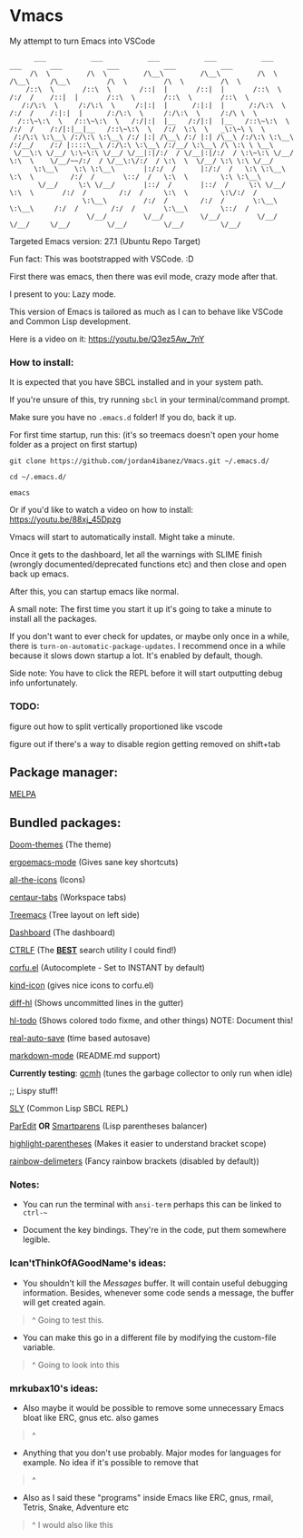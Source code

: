 # Vmacs
 My attempt to turn Emacs into VSCode
```
      ___           ___           ___           ___           ___           ___       ___           ___           ___           ___     
     /\  \         /\  \         /\__\         /\__\         /\  \         /\__\     /\__\         /\  \         /\  \         /\  \    
    /::\  \       /::\  \       /::|  |       /::|  |       /::\  \       /:/  /    /::|  |       /::\  \       /::\  \       /::\  \   
   /:/\:\  \     /:/\:\  \     /:|:|  |      /:|:|  |      /:/\:\  \     /:/  /    /:|:|  |      /:/\:\  \     /:/\:\  \     /:/\ \  \  
  /::\~\:\  \   /::\~\:\  \   /:/|:|  |__   /:/|:|  |__   /::\~\:\  \   /:/  /    /:/|:|__|__   /::\~\:\  \   /:/  \:\  \   _\:\~\ \  \ 
 /:/\:\ \:\__\ /:/\:\ \:\__\ /:/ |:| /\__\ /:/ |:| /\__\ /:/\:\ \:\__\ /:/__/    /:/ |::::\__\ /:/\:\ \:\__\ /:/__/ \:\__\ /\ \:\ \ \__\
 \/__\:\ \/__/ \:\~\:\ \/__/ \/__|:|/:/  / \/__|:|/:/  / \:\~\:\ \/__/ \:\  \    \/__/~~/:/  / \/__\:\/:/  / \:\  \  \/__/ \:\ \:\ \/__/
      \:\__\    \:\ \:\__\       |:/:/  /      |:/:/  /   \:\ \:\__\    \:\  \         /:/  /       \::/  /   \:\  \        \:\ \:\__\  
       \/__/     \:\ \/__/       |::/  /       |::/  /     \:\ \/__/     \:\  \       /:/  /        /:/  /     \:\  \        \:\/:/  /  
                  \:\__\         /:/  /        /:/  /       \:\__\        \:\__\     /:/  /        /:/  /       \:\__\        \::/  /   
                   \/__/         \/__/         \/__/         \/__/         \/__/     \/__/         \/__/         \/__/         \/__/    

```

Targeted Emacs version: 27.1 (Ubuntu Repo Target)

Fun fact: This was bootstrapped with VSCode. :D

First there was emacs, then there was evil mode, crazy mode after that.

I present to you: Lazy mode.

This version of Emacs is tailored as much as I can to behave like VSCode and Common Lisp development.

Here is a video on it: https://youtu.be/Q3ez5Aw_7nY

### How to install:
It is expected that you have SBCL installed and in your system path.

If you're unsure of this, try running ``sbcl`` in your terminal/command prompt.

Make sure you have no ``.emacs.d`` folder! If you do, back it up.

For first time startup, run this: (it's so treemacs doesn't open your home folder as a project on first startup)

```
git clone https://github.com/jordan4ibanez/Vmacs.git ~/.emacs.d/

cd ~/.emacs.d/

emacs
```

Or if you'd like to watch a video on how to install: https://youtu.be/88xj_45Dpzg

Vmacs will start to automatically install. Might take a minute.

Once it gets to the dashboard, let all the warnings with SLIME finish (wrongly documented/deprecated functions etc) and then close and open back up emacs.

After this, you can startup emacs like normal.

A small note: The first time you start it up it's going to take a minute to install all the packages.

If you don't want to ever check for updates, or maybe only once in a while, there is ``turn-on-automatic-package-updates``. I recommend once in a while because it slows down startup a lot.
It's enabled by default, though.

Side note: You have to click the REPL before it will start outputting debug info unfortunately.

### TODO:

figure out how to split vertically proportioned like vscode

figure out if there's a way to disable region getting removed on shift+tab


## Package manager:

[MELPA](https://melpa.org/)

## Bundled packages:

[Doom-themes](https://github.com/doomemacs/themes) (The theme)

[ergoemacs-mode](https://github.com/ergoemacs/ergoemacs-mode) (Gives sane key shortcuts)

[all-the-icons](https://github.com/domtronn/all-the-icons.el) (Icons)

[centaur-tabs](https://github.com/ema2159/centaur-tabs) (Workspace tabs)

[Treemacs](https://github.com/Alexander-Miller/treemacs) (Tree layout on left side)

[Dashboard](https://github.com/emacs-dashboard/emacs-dashboard) (The dashboard)

[CTRLF](https://github.com/radian-software/ctrlf) (The <u>**BEST**</u> search utility I could find!)

[corfu.el](https://github.com/minad/corfu) (Autocomplete - Set to INSTANT by default)

[kind-icon](https://github.com/jdtsmith/kind-icon) (gives nice icons to corfu.el)

[diff-hl](https://github.com/dgutov/diff-hl) (Shows uncommitted lines in the gutter)

[hl-todo](https://github.com/tarsius/hl-todo) (Shows colored todo fixme, and other things)
NOTE: Document this!

[real-auto-save](https://github.com/ChillarAnand/real-auto-save) (time based autosave)

[markdown-mode](https://jblevins.org/projects/markdown-mode/) (README.md support)

**Currently testing**: [gcmh](https://gitlab.com/koral/gcmh/) (tunes the garbage collector to only run when idle)

;; Lispy stuff!

[SLY](https://github.com/joaotavora/sly) (Common Lisp SBCL REPL)

[ParEdit](https://www.emacswiki.org/emacs/ParEdit)
**OR**
[Smartparens](https://github.com/Fuco1/smartparens) (Lisp parentheses balancer)

[highlight-parentheses](https://sr.ht/~tsdh/highlight-parentheses.el/) (Makes it easier to understand bracket scope)

[rainbow-delimeters](https://github.com/Fanael/rainbow-delimiters) (Fancy rainbow brackets (disabled by default))


### Notes:

- You can run the terminal with ``ansi-term`` perhaps this can be linked to ``ctrl-~``

- Document the key bindings. They're in the code, put them somewhere legible.

### Ican'tThinkOfAGoodName's ideas:

- You shouldn't kill the *Messages* buffer. It will contain useful debugging information. Besides, whenever some code sends a message, the buffer will get created again.
>^ Going to test this.

- You can make this go in a different file by modifying the custom-file variable.
>^ Going to look into this

### mrkubax10's ideas:
- Also maybe it would be possible to remove some unnecessary Emacs bloat like ERC, gnus etc. also games
>^
- Anything that you don't use probably. Major modes for languages for example. No idea if it's possible to remove that
>^
- Also as I said these "programs" inside Emacs like ERC, gnus, rmail, Tetris, Snake, Adventure etc
>^ I would also like this
